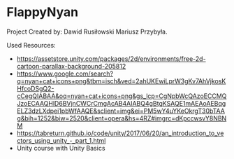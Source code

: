 # FlappyNyan
Project Created by:
Dawid Rusiłowski
Mariusz Przybyła.

Used Resources:
* https://assetstore.unity.com/packages/2d/environments/free-2d-cartoon-parallax-background-205812
* https://www.google.com/search?q=nyan+cat+icons+png&tbm=isch&ved=2ahUKEwiLprW3gKv7AhVjkosKHfcoDSgQ2-cCegQIABAA&oq=nyan+cat+icons+png&gs_lcp=CgNpbWcQAzoECCMQJzoECAAQHlD6BVjnCWCrCmgAcAB4AIABQ4gBtgKSAQE1mAEAoAEBqgELZ3dzLXdpei1pbWfAAQE&sclient=img&ei=PM5wY4uYKeOkrgT30bTAAg&bih=1252&biw=2520&client=opera&hs=4RZ#imgrc=dKpccwsvY8NBNM
* https://tabreturn.github.io/code/unity/2017/06/20/an_introduction_to_vectors_using_unity_-_part_1.html
* Unity course with Unity Basics